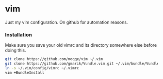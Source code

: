 # vim

Just my vim configuration. On github for automation reasons.

### Installation

Make sure you save your old vimrc and its directory somewhere else before doing
this.

``` bash
git clone https://github.com/noqqe/vim ~/.vim
git clone https://github.com/gmarik/Vundle.vim.git ~/.vim/bundle/Vundle.vim
ln -s ~/.vim/config/vimrc ~/.vimrc
vim +BundleInstall
```
